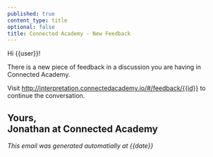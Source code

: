 ```yaml
---
published: true
content_type: title
optional: false
title: Connected Academy - New Feedback
---
```

Hi {{user}}!

There is a new piece of feedback in a discussion you are having in Connected Academy.

Visit http://interpretation.connectedacademy.io/#/feedback/{{id}} to continue the conversation.


Yours,\
Jonathan at Connected Academy
----
_This email was generated automatially at {{date}}_

